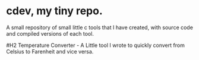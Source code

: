 # cdev, my tiny repo.
A small repository of small little c tools that I have created, with source code and compiled versions of each tool.

#H2 Temperature Converter - A Little tool I wrote to quickly convert from Celsius to Farenheit and vice versa.
